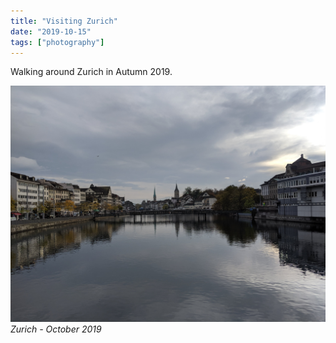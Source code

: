 ```yaml
---
title: "Visiting Zurich"
date: "2019-10-15"
tags: ["photography"]
---
```


Walking around Zurich in Autumn 2019.

![Zurich - October 2019](1.jpg)
_Zurich - October 2019_
